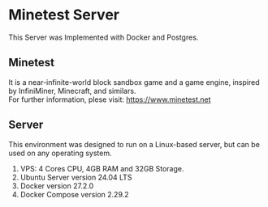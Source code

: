 # Minetest⁠ Server
This Server was Implemented with Docker and Postgres.  

## Minetest
It is a near-infinite-world block sandbox game and a game engine, inspired by InfiniMiner, Minecraft, and similars.<br>
For further information, plese visit: https://www.minetest.net

## Server
This environment was designed to run on a Linux-based server, but can be used on any operating system.<br>

1. VPS: 4 Cores CPU, 4GB RAM and 32GB Storage.
2. Ubuntu Server version 24.04 LTS
3. Docker version 27.2.0
4. Docker Compose version 2.29.2
